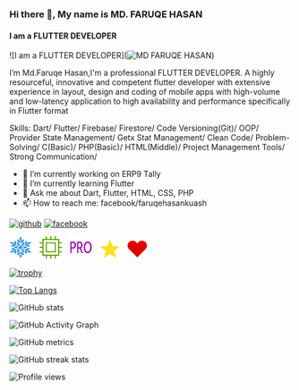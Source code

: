 ### Hi there 👋, My name is MD. FARUQE HASAN
#### I am  a FLUTTER DEVELOPER
![I am  a FLUTTER DEVELOPER](![MD FARUQE HASAN ](https://user-images.githubusercontent.com/54477734/208475854-28ef03e8-b9ee-42d9-9472-a372e4a6e942.jpg))

I’m Md.Faruqe Hasan,I'm a professional FLUTTER DEVELOPER. A highly resourceful, innovative and competent flutter developer with extensive experience in layout, design and coding of mobile apps with high-volume and low-latency application to high availability and performance specifically in Flutter format

Skills: Dart/ Flutter/ Firebase/ Firestore/ Code Versioning(Git)/ OOP/ Provider State Management/ Getx Stat Management/ Clean Code/ Problem-Solving/ C(Basic)/ PHP(Basic)/ HTML(Middle)/ Project Management Tools/ Strong Communication/

- 🔭 I’m currently working on ERP9 Tally  
- 🌱 I’m currently learning Flutter 
- 💬 Ask me about Dart, Flutter, HTML, CSS, PHP 
- 📫 How to reach me: facebook/faruqehasankuash 


[<img src='https://cdn.jsdelivr.net/npm/simple-icons@3.0.1/icons/github.svg' alt='github' height='40'>](https://github.com/Faruqe560)  [<img src='https://cdn.jsdelivr.net/npm/simple-icons@3.0.1/icons/facebook.svg' alt='facebook' height='40'>](https://www.facebook.com/https://www.facebook.com/faruqe.faruqehasan)  

<a href='https://archiveprogram.github.com/'><img src='https://raw.githubusercontent.com/acervenky/animated-github-badges/master/assets/acbadge.gif' width='40' height='40'></a> <a href='https://docs.github.com/en/developers'><img src='https://raw.githubusercontent.com/acervenky/animated-github-badges/master/assets/devbadge.gif' width='40' height='40'></a> <a href='https://github.com/pricing'><img src='https://raw.githubusercontent.com/acervenky/animated-github-badges/master/assets/pro.gif' width='40' height='40'></a> <a href='https://stars.github.com/'><img src='https://raw.githubusercontent.com/acervenky/animated-github-badges/master/assets/starbadge.gif' width='35' height='35'></a> <a href='https://docs.github.com/en/github/supporting-the-open-source-community-with-github-sponsors'><img src='https://raw.githubusercontent.com/acervenky/animated-github-badges/master/assets/sponsorbadge.gif' width='35' height='35'></a> 

[![trophy](https://github-profile-trophy.vercel.app/?username=Faruqe560)](https://github.com/ryo-ma/github-profile-trophy)

[![Top Langs](https://github-readme-stats.vercel.app/api/top-langs/?username=Faruqe560)](https://github.com/anuraghazra/github-readme-stats)

![GitHub stats](https://github-readme-stats.vercel.app/api?username=Faruqe560&show_icons=true)  

![GitHub Activity Graph](https://activity-graph.herokuapp.com/graph?username=Faruqe560)  

![GitHub metrics](https://metrics.lecoq.io/Faruqe560)  

![GitHub streak stats](https://streak-stats.demolab.com/?user=Faruqe560)  

![Profile views](https://gpvc.arturio.dev/Faruqe560)  
